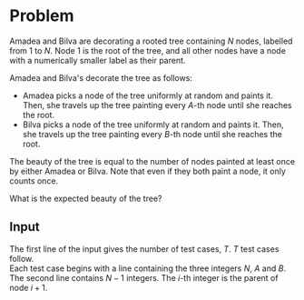 # Problem

Amadea and Bilva are decorating a rooted tree containing $N$ nodes, labelled from $1$ to $N$. Node $1$ is the root of the tree, and all other nodes have a node with a numerically smaller label as their parent.

Amadea and Bilva's decorate the tree as follows:

- Amadea picks a node of the tree uniformly at random and paints it. Then, she travels up the tree painting every $A$-th node until she reaches the root.
- Bilva picks a node of the tree uniformly at random and paints it. Then, she travels up the tree painting every $B$-th node until she reaches the root.

The beauty of the tree is equal to the number of nodes painted at least once by either Amadea or Bilva. Note that even if they both paint a node, it only counts once.

What is the expected beauty of the tree?

## Input

The first line of the input gives the number of test cases, $T$. $T$ test cases follow.  
Each test case begins with a line containing the three integers $N$, $A$ and $B$.  
The second line contains $N-1$ integers. The $i$-th integer is the parent of node $i+1$.
